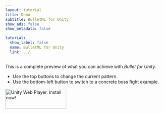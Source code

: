 ```yaml
---
layout: tutorial
title: Demo
subtitle: BulletML for Unity
show_ads: false
show_metadata: false

tutorial:
  show_label: false
  name: BulletML for Unity
  link: ../
---
```


<script type='text/javascript' src='https://ssl-webplayer.unity3d.com/download_webplayer-3.x/3.0/uo/jquery.min.js'></script>
<script type="text/javascript">
<!--
var unityObjectUrl = "http://webplayer.unity3d.com/download_webplayer-3.x/3.0/uo/UnityObject2.js";
if (document.location.protocol == 'https:')
	unityObjectUrl = unityObjectUrl.replace("http://", "https://ssl-");
document.write('<script type="text\/javascript" src="' + unityObjectUrl + '"><\/script>');
-->
</script>
<script type="text/javascript">
<!--
	var config = {
		width: 640,
		height: 480,
		params: { enableDebugging:"0" }

	};
	var u = new UnityObject2(config);

	jQuery(function() {

		var $missingScreen = jQuery("#unityPlayer").find(".missing");
		var $brokenScreen = jQuery("#unityPlayer").find(".broken");
		$missingScreen.hide();
		$brokenScreen.hide();

		u.observeProgress(function (progress) {
			switch(progress.pluginStatus) {
				case "broken":
					$brokenScreen.find("a").click(function (e) {
						e.stopPropagation();
						e.preventDefault();
						u.installPlugin();
						return false;
					});
					$brokenScreen.show();
				break;
				case "missing":
					$missingScreen.find("a").click(function (e) {
						e.stopPropagation();
						e.preventDefault();
						u.installPlugin();
						return false;
					});
					$missingScreen.show();
				break;
				case "installed":
					$missingScreen.remove();
				break;
				case "first":
				break;
			}
		});
		u.initPlugin(jQuery("#unityPlayer")[0], "demo.unity3d");
	});
-->
</script>

This is a complete preview of what you can achieve with *Bullet for Unity*.

* Use the top buttons to change the current pattern.
* Use the bottom-left button to switch to a concrete boss fight example.

<div class="content">
	<div id="unityPlayer">
		<div class="missing">
			<a href="http://unity3d.com/webplayer/" title="Unity Web Player. Install now!">
				<img alt="Unity Web Player. Install now!" src="http://webplayer.unity3d.com/installation/getunity.png" width="193" height="63" />
			</a>
		</div>
	</div>
</div>
